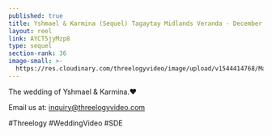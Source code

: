 ```yaml
---
published: true
title: Yshmael & Karmina (Sequel) Tagaytay Midlands Veranda - December 2018
layout: reel
link: AYCT5jyMzp8
type: sequel
section-rank: 36
image-small: >-
  https://res.cloudinary.com/threelogyvideo/image/upload/v1544414768/Mak_2-03.jpg
---
```

The wedding of Yshmael & Karmina.❤ 

Email us at: inquiry@threelogyvideo.com 

#Threelogy #WeddingVideo #SDE

